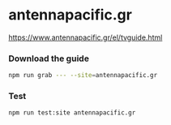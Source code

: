 # antennapacific.gr

https://www.antennapacific.gr/el/tvguide.html

### Download the guide

```sh
npm run grab --- --site=antennapacific.gr
```

### Test

```sh
npm run test:site antennapacific.gr
```
